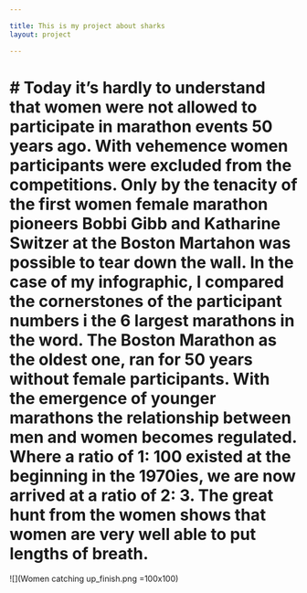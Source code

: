 ```yaml
---

title: This is my project about sharks
layout: project

---
```


# # Today it’s hardly to understand that women were not allowed to participate in marathon events 50 years ago. With vehemence women participants were excluded from the competitions. Only by the tenacity of the first women female marathon pioneers Bobbi Gibb and Katharine Switzer at the Boston Martahon was possible to tear down the wall. In the case of my infographic, I compared the cornerstones of the participant numbers i the 6 largest marathons in the word. The Boston Marathon as the oldest one, ran for 50 years without female participants. With the emergence of younger marathons the relationship between men and women becomes regulated. Where a ratio of 1: 100 existed at the beginning in the 1970ies, we are now arrived at a ratio of 2: 3. The great hunt from the women shows that women are very well able to put lengths of breath. 

![](Women catching up_finish.png =100x100)
